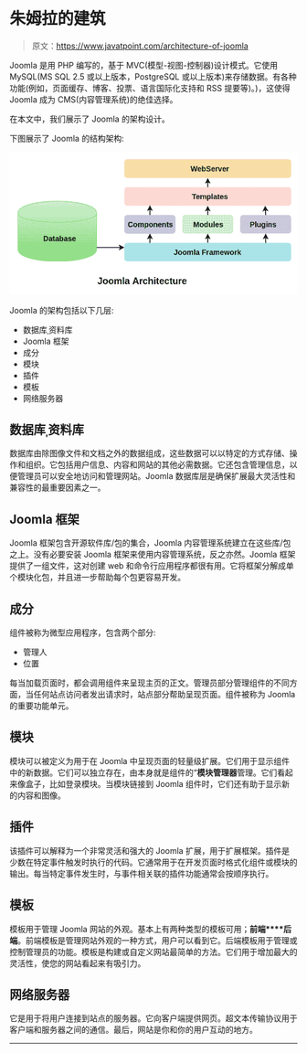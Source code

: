 # 朱姆拉的建筑

> 原文：<https://www.javatpoint.com/architecture-of-joomla>

Joomla 是用 PHP 编写的，基于 MVC(模型-视图-控制器)设计模式。它使用 MySQL(MS SQL 2.5 或以上版本，PostgreSQL 或以上版本)来存储数据。有各种功能(例如，页面缓存、博客、投票、语言国际化支持和 RSS 提要等)。)，这使得 Joomla 成为 CMS(内容管理系统)的绝佳选择。

在本文中，我们展示了 Joomla 的架构设计。

下图展示了 Joomla 的结构架构:

![Architecture of Joomla](img/7bc82a68aac9694aed1d5f289b5e3971.png)

Joomla 的架构包括以下几层:

*   数据库ˌ资料库
*   Joomla 框架
*   成分
*   模块
*   插件
*   模板
*   网络服务器

## 数据库ˌ资料库

数据库由除图像文件和文档之外的数据组成，这些数据可以以特定的方式存储、操作和组织。它包括用户信息、内容和网站的其他必需数据。它还包含管理信息，以便管理员可以安全地访问和管理网站。Joomla 数据库层是确保扩展最大灵活性和兼容性的最重要因素之一。

## Joomla 框架

Joomla 框架包含开源软件库/包的集合，Joomla 内容管理系统建立在这些库/包之上。没有必要安装 Joomla 框架来使用内容管理系统，反之亦然。Joomla 框架提供了一组文件，这对创建 web 和命令行应用程序都很有用。它将框架分解成单个模块化包，并且进一步帮助每个包更容易开发。

## 成分

组件被称为微型应用程序，包含两个部分:

*   管理人
*   位置

每当加载页面时，都会调用组件来呈现主页的正文。管理员部分管理组件的不同方面，当任何站点访问者发出请求时，站点部分帮助呈现页面。组件被称为 Joomla 的重要功能单元。

## 模块

模块可以被定义为用于在 Joomla 中呈现页面的轻量级扩展。它们用于显示组件中的新数据。它们可以独立存在，由本身就是组件的“**模块管理器**管理。它们看起来像盒子，比如登录模块。当模块链接到 Joomla 组件时，它们还有助于显示新的内容和图像。

## 插件

该插件可以解释为一个非常灵活和强大的 Joomla 扩展，用于扩展框架。插件是少数在特定事件触发时执行的代码。它通常用于在开发页面时格式化组件或模块的输出。每当特定事件发生时，与事件相关联的插件功能通常会按顺序执行。

## 模板

模板用于管理 Joomla 网站的外观。基本上有两种类型的模板可用；**前端****后端**。前端模板是管理网站外观的一种方式，用户可以看到它。后端模板用于管理或控制管理员的功能。模板是构建或自定义网站最简单的方法。它们用于增加最大的灵活性，使您的网站看起来有吸引力。

## 网络服务器

它是用于将用户连接到站点的服务器。它向客户端提供网页。超文本传输协议用于客户端和服务器之间的通信。最后，网站是你和你的用户互动的地方。

* * *